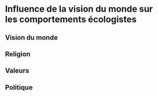 # Influence de la vision du monde sur les comportements écologistes

## Vision du monde

## Religion

## Valeurs

## Politique
